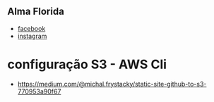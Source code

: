 ## Alma Florida

- [facebook](https://www.facebook.com/Alma-Florida-589292361134420/)
- [instagram](https://www.instagram.com/almaflorida_)

# configuração S3 - AWS Cli

- https://medium.com/@michal.frystacky/static-site-github-to-s3-770953a90f67